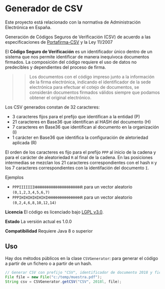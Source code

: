 
Generador de CSV
================================================

Este proyecto está relacionado con la normativa de Administración Electrónica en España.

Generación de Códigos Seguros de Verificación (CSV) de acuerdo a las especificaciones de [Portafirma-CSV](https://administracionelectronica.gob.es/ctt/resources/Soluciones/829/descargas/Analisis%20funcional%20de%20CSV.pdf?idIniciativa=829&idElemento=1966) y la Ley 11/2007

El **Código Seguro de Verificación** es un identificador único dentro de un sistema que nos permite identificar de manera inequívoca documentos firmados. La composición del código requiere el uso de datos no predecibles y dependientes del proceso de firma.

>> Los documentos con el código impreso junto a la información de la firma electrónica, indicando el identificador de la sede electrónica para efectuar el cotejo de documentos, se considerán documentos firmados válidos siempre que podamos obtener el original electrónico. 

Los CSV generados constan de 32 caracteres:

 *  3 caracteres fijos para el prefijo que identifican a la entidad (P)
 *  21 caracteres en Base36 que identifican al HASH del documento (H)
 *  7 caracteres en Base36 que identifican al documento en la organización (I)
 *  1 carácter en Base36 que identifica la configuración de aletoriedad aplicada (R)
  
El orden de los caracteres es fijo para el prefijo `PPP` al inicio de la cadena y para el carácter de aleatoriedad `R` al final de la cadena. En las posiciones intermedias se mezclan los 21 caracteres correspondientes con el hash `H` y los 7 caracteres correspondientes con la identifación del documento `I`.

Ejemplos
 
* `PPPIIIIIIIHHHHHHHHHHHHHHHHHHHHHR` para un vector aleatorio `(0,1,2,3,4,5,6,7)`
* `PPPIHIHIHIHIHIHIHHHHHHHHHHHHHHHR` para un vector aleatorio `(0,2,4,6,8,10,12,14)`

**Licencia**
El código es licenciado bajo [LGPL v3.0](http://www.gnu.org/licenses/lgpl-3.0.html). 

**Estado**
La versión actual es 1.0.0

**Compatibilidad**
Requiere Java 8 o superior


Uso
---

Hay dos métodos públicos en la clase `CSVGenerator`: para generar el código a partir de un fichero o a partir de un hash.

```java
// Generar CSV con prefijo "CSV", identificador de documento 2018 y fichero "muestra.pdf"
File file = new File("c:/temp/muestra.pdf");
String csv = CSVGenerator.getCSV("CSV", 2018l, file);
```

